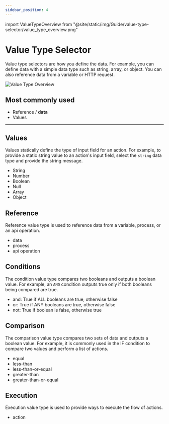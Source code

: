 ```yaml
---
sidebar_position: 4
---
```


import ValueTypeOverview from "@site/static/img/Guide/value-type-selector/value_type_overview.png"

# Value Type Selector

Value type selectors are how you define the data. For example, you can define data with a simple data type such as string, array, or object. You can also reference data from a variable or HTTP request.

<div class="myResponsiveImg">
    <img src={ValueTypeOverview} alt="Value Type Overview" class="myResponsiveImg"/>
</div>

## Most commonly used

- Reference / **data**
- Values

---

## Values

Values statically define the type of input field for an action. For example, to provide a static string value to an action's input field, select the `string` data type and provide the string message.

- String
- Number
- Boolean
- Null
- Array
- Object

## Reference

Reference value type is used to reference data from a variable, process, or an api operation.

- data
- process
- api operation

## Conditions

The condition value type compares two booleans and outputs a boolean value. For example, an `AND` condition outputs true only if both booleans being compared are true.

- and: True if ALL booleans are true, otherwise false
- or: True if ANY booleans are true, otherwise false
- not: True if boolean is false, otherwise true

## Comparison

The comparison value type compares two sets of data and outputs a boolean value. For example, it is commonly used in the IF condition to compare two values and perform a list of actions.

- equal
- less-than
- less-than-or-equal
- greater-than
- greater-than-or-equal

## Execution

Execution value type is used to provide ways to execute the flow of actions.

- action
